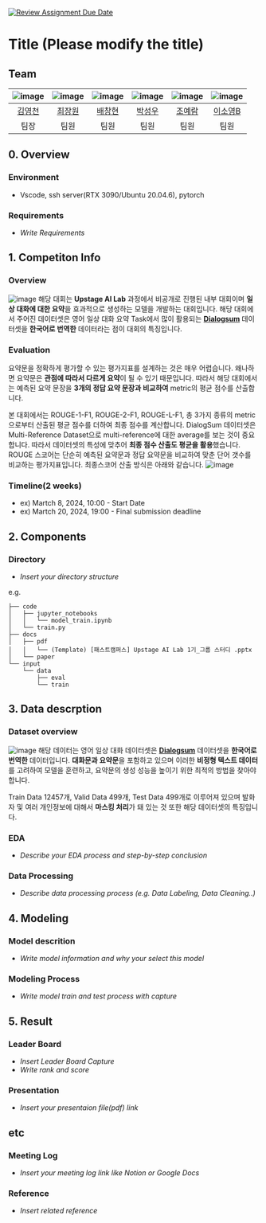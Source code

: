 [![Review Assignment Due Date](https://classroom.github.com/assets/deadline-readme-button-24ddc0f5d75046c5622901739e7c5dd533143b0c8e959d652212380cedb1ea36.svg)](https://classroom.github.com/a/hm5nZYSf)
# Title (Please modify the title)
## Team

|![image](https://github.com/UpstageAILab/upstage-cv-classification-cv5/assets/96022213/e7394268-0f94-4468-8cf5-3cf67e4edd07)|![image](https://github.com/UpstageAILab/upstage-cv-classification-cv5/assets/96022213/9233ab6e-25d5-4c16-8dd4-97a7b8535baf) | ![image](https://github.com/UpstageAILab/upstage-cv-classification-cv5/assets/96022213/9c75cbd9-f409-4fdd-a5c3-dec082ade3bf) | ![image](https://github.com/UpstageAILab/upstage-cv-classification-cv5/assets/96022213/388eac05-7cd9-4688-8a87-5b6b742715cf) |![image](https://github.com/UpstageAILab/upstage-cv-classification-cv5/assets/96022213/48dd674c-ab93-48d1-9e05-e7e8e402597c) |![image](https://github.com/UpstageAILab/upstage-cv-classification-cv5/assets/96022213/0a524747-a854-4eee-95b6-108c84514df8) |
| :--------------------------------------------------------------: | :--------------------------------------------------------------: | :--------------------------------------------------------------: | :--------------------------------------------------------------: | :--------------------------------------------------------------: | :--------------------------------------------------------------: |
|            [김영천](https://github.com/UpstageAILab)             |            [최장원](https://github.com/UpstageAILab)             |            [배창현](https://github.com/UpstageAILab)             |            [박성우](https://github.com/UpstageAILab)             |            [조예람](https://github.com/huB-ram)             |            [이소영B](https://github.com/UpstageAILab)             |
|                            팀장                            |                            팀원                             |                            팀원                             |                            팀원                             |                            팀원                             |                            팀원                             |

## 0. Overview
### Environment
- Vscode, ssh server(RTX 3090/Ubuntu 20.04.6), pytorch

### Requirements
- _Write Requirements_

## 1. Competiton Info

### Overview
![image](https://github.com/dudcjs2779/kr-document-type-classification-upstage-competition/assets/42354230/b34c5dea-1683-4d78-84ac-c2e70bc1255b)
해당 대회는 **Upstage AI Lab** 과정에서 비공개로 진행된 내부 대회이며 **일상 대화에 대한 요약**을 효과적으로 생성하는 모델을 개발하는 대회입니다. 해당 대회에서 주어진 데이터셋은 영어 일상 대화 요약 Task에서 많이 활용되는 [**Dialogsum**](https://huggingface.co/datasets/knkarthick/dialogsum) 데이터셋을 **한국어로 번역한** 데이터라는 점이 대회의 특징입니다.

### Evaluation
요약문을 정확하게 평가할 수 있는 평가지표를 설계하는 것은 매우 어렵습니다. 왜나하면 요약문은 **관점에 따라서 다르게 요약**이 될 수 있기 때문입니다. 따라서 해당 대회에서는 예측된 요약 문장을 **3개의 정답 요약 문장과 비교하여** metric의 평균 점수를 산출합니다. 

본 대회에서는 ROUGE-1-F1, ROUGE-2-F1, ROUGE-L-F1, 총 3가지 종류의 metric으로부터 산출된 평균 점수를 더하여 최종 점수를 계산합니다. DialogSum 데이터셋은 Multi-Reference Dataset으로 multi-reference에 대한 average를 보는 것이 중요합니다. 따라서 데이터셋의 특성에 맞추어 **최종 점수 산출도 평균을 활용**했습니다. ROUGE 스코어는 단순히 예측된 요약문과 정답 요약문을 비교하여 맞춘 단어 갯수를 비교하는 평가지표입니다. 최종스코어 산출 방식은 아래와 같습니다.
![image](https://github.com/UpstageAILab/upstage-nlp-summarization-nlp-5/assets/42354230/807b16a7-6733-4e4d-9623-2aebbd4eeecf)


### Timeline(2 weeks)
- ex) Martch 8, 2024, 10:00 - Start Date
- ex) Martch 20, 2024, 19:00 - Final submission deadline


## 2. Components

### Directory

- _Insert your directory structure_

e.g.
```
├── code
│   ├── jupyter_notebooks
│   │   └── model_train.ipynb
│   └── train.py
├── docs
│   ├── pdf
│   │   └── (Template) [패스트캠퍼스] Upstage AI Lab 1기_그룹 스터디 .pptx
│   └── paper
└── input
    └── data
        ├── eval
        └── train
```

## 3. Data descrption

### Dataset overview
![image](https://github.com/UpstageAILab/upstage-nlp-summarization-nlp-5/assets/42354230/a072eae5-c709-4a2a-81d4-95784c230234)
해당 데이터는 영어 일상 대화 데이터셋은 [**Dialogsum**](https://huggingface.co/datasets/knkarthick/dialogsum) 데이터셋을 **한국어로 번역한** 데이터입니다. **대화문과 요약문**을 포함하고 있으며 이러한 **비정형 텍스트 데이터**를 고려하여 모델을 훈련하고, 요약문의 생성 성능을 높이기 위한 최적의 방법을 찾아야 합니다. 

Train Data 12457개, Valid Data 499개, Test Data 499개로 이루어져 있으며 발화자 및 여러 개인정보에 대해서 **마스킹 처리**가 돼 있는 것 또한 해당 데이터셋의 특징입니다.


### EDA

- _Describe your EDA process and step-by-step conclusion_

### Data Processing

- _Describe data processing process (e.g. Data Labeling, Data Cleaning..)_

## 4. Modeling

### Model descrition

- _Write model information and why your select this model_

### Modeling Process

- _Write model train and test process with capture_

## 5. Result

### Leader Board

- _Insert Leader Board Capture_
- _Write rank and score_

### Presentation

- _Insert your presentaion file(pdf) link_

## etc

### Meeting Log

- _Insert your meeting log link like Notion or Google Docs_

### Reference

- _Insert related reference_
